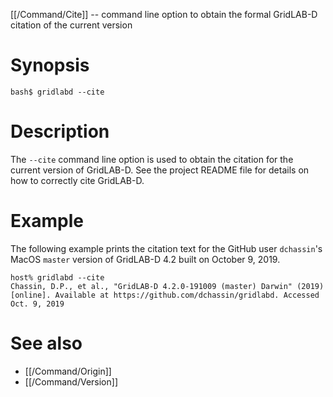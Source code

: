 [[/Command/Cite]] -- command line option to obtain the formal GridLAB-D citation of the current version

# Synopsis

~~~
bash$ gridlabd --cite
~~~

# Description

The `--cite` command line option is used to obtain the citation for the current version of GridLAB-D. See the project README file for details on how to correctly cite GridLAB-D.

# Example

The following example prints the citation text for the GitHub user `dchassin`'s MacOS `master` version of GridLAB-D 4.2 built on October 9, 2019.

~~~
host% gridlabd --cite
Chassin, D.P., et al., "GridLAB-D 4.2.0-191009 (master) Darwin" (2019) [online]. Available at https://github.com/dchassin/gridlabd. Accessed Oct. 9, 2019
~~~

# See also

* [[/Command/Origin]]
* [[/Command/Version]]
